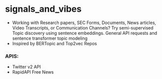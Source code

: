 # signals_and_vibes
- Working with Research papers, SEC Forms, Documents, News articles, Video Transcripts, or Communication Channels? Try semi-supervised Topic discovery using sentence embeddings.
General API requests and sentence transformer topic modeling
- Inspired by BERTopic and Top2vec Repos

### APIS:
- Twitter v2 API
- RapidAPI Free News


